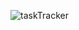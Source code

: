 ![taskTracker](https://user-images.githubusercontent.com/103605538/177780394-494daf07-5f99-4e74-ae66-4e965c12c088.gif)
